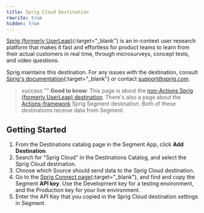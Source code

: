 ```yaml
---
title: Sprig Cloud Destination
rewrite: true
hidden: true
---
```


[Sprig (formerly UserLeap)](https://sprig.com/?&utm_source=segment_2021-10-20&utm_medium=int&utm_campaign=integration){:target="_blank"} is an in-context user research platform that makes it fast and effortless for product teams to learn from their actual customers in real time, through microsurveys, concept tests, and video questions.

Sprig maintains this destination. For any issues with the destination, consult [Sprig's documentation](https://docs.sprig.com/docs/segment){:target="_blank"} or contact [support@sprig.com](mailto:support@sprig.com).

> success ""
> **Good to know**: This page is about the [non-Actions Sprig (formerly UserLeap) destination](/docs/connections/destinations/catalog/userleap/). There's also a page about the [Actions-framework](/docs/connections/destinations/actions/) Sprig Segment destination. Both of these destinations receive data from Segment.
## Getting Started



1. From the Destinations catalog page in the Segment App, click **Add Destination**.
2. Search for "Sprig Cloud" in the Destinations Catalog, and select the Sprig Cloud destination.
3. Choose which Source should send data to the Sprig Cloud destination.
4. Go to the [Sprig Connect page](https://app.sprig.com/connect){:target="_blank"}, and find and copy the Segment **API key**. Use the Development key for a testing environment, and the Production key for your live environment.
5. Enter the API Key that you copied in the Sprig Cloud destination settings in Segment.
